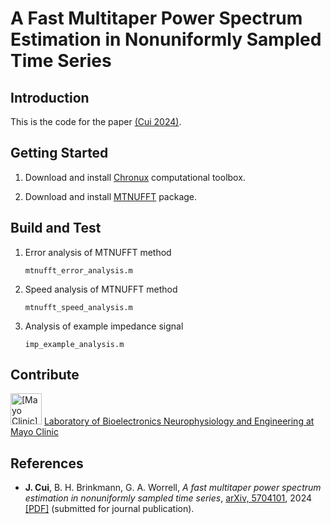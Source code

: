 # A Fast Multitaper Power Spectrum Estimation in Nonuniformly Sampled Time Series

## Introduction

This is the code for the paper [(Cui 2024)](https://arxiv.org/abs/2407.01943).

## Getting Started

1. Download and install [Chronux](https://github.com/jiecui/chronux) computational toolbox.

1. Download and install [MTNUFFT](https://github.com/jiecui/mtnufft) package.

## Build and Test

1. Error analysis of MTNUFFT method

   ```mtnufft_error_analysis.m```

1. Speed analysis of MTNUFFT method

   ```mtnufft_speed_analysis.m```

1. Analysis of example impedance signal

   ```imp_example_analysis.m```

## Contribute

 <img src="./images/mayo_logo.png" alt="[Mayo Clinic]" width="50"/> [Laboratory of Bioelectronics Neurophysiology and Engineering at Mayo Clinic](https://www.mayo.edu/research/labs/bioelectronics-neurophysiology-engineering/overview)

## References

* __J. Cui__, B. H. Brinkmann, G. A. Worrell, _A fast multitaper power spectrum estimation in nonuniformly sampled time series_, [arXiv, 5704101](https://arxiv.org/abs/2407.01943), 2024 [[PDF]](./docs/fast_mtnufft_arxiv_v1.pdf) (submitted for journal publication).
